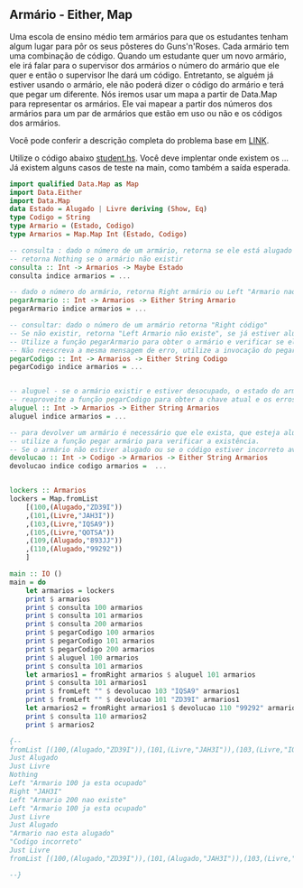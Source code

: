 ## Armário -  Either, Map
[](solver.hs)

Uma escola de ensino médio tem armários para que os estudantes tenham algum lugar para pôr os seus pôsteres do Guns'n'Roses. Cada armário tem uma combinação de código. Quando um estudante quer um novo armário, ele irá falar para o supervisor dos armários o número do armário que ele quer e então o supervisor lhe dará um código. Entretanto, se alguém já estiver usando o armário, ele não poderá dizer o código do armário e terá que pegar um diferente. Nós iremos usar um mapa a partir de Data.Map para representar os armários. Ele vai mapear a partir dos números dos armários para um par de armários que estão em uso ou não e os códigos dos armários.

Você pode conferir a descrição completa do problema base em [LINK](http://haskell.tailorfontela.com.br/making-our-own-types-and-typeclasses#type-synonyms).

Utilize o código abaixo [student.hs](student.hs). Você deve implentar onde existem os ... Já existem alguns casos de teste na main, como também a saída esperada.

```hs
import qualified Data.Map as Map
import Data.Either
import Data.Map
data Estado = Alugado | Livre deriving (Show, Eq)
type Codigo = String
type Armario = (Estado, Codigo)
type Armarios = Map.Map Int (Estado, Codigo)

-- consulta : dado o número de um armário, retorna se ele está alugado ou não
-- retorna Nothing se o armário não existir
consulta :: Int -> Armarios -> Maybe Estado
consulta indice armarios = ...

-- dado o número do armário, retorna Right armário ou Left "Armario nao existe"
pegarArmario :: Int -> Armarios -> Either String Armario
pegarArmario indice armarios = ...

-- consultar: dado o número de um armário retorna "Right código"
-- Se não existir, retorna "Left Armario não existe", se já estiver alugado retorna "Left ja esta ocupado"
-- Utilize a função pegarArmario para obter o armário e verificar se ele existe
-- Não reescreva a mesma mensagem de erro, utilize a invocação do pegarArmário
pegarCodigo :: Int -> Armarios -> Either String Codigo
pegarCodigo indice armarios = ...


-- aluguel - se o armário existir e estiver desocupado, o estado do armário no mapa é alterado para alugado
-- reaproveite a função pegarCodigo para obter a chave atual e os erros de "não existe" e "está ocupado"
aluguel :: Int -> Armarios -> Either String Armarios
aluguel indice armarios = ...

-- para devolver um armário é necessário que ele exista, que esteja alugado e que o código esteja correto
-- utilize a função pegar armário para verificar a existência.
-- Se o armário não estiver alugado ou se o código estiver incorreto avise utilizando o Left.
devolucao :: Int -> Codigo -> Armarios -> Either String Armarios
devolucao indice codigo armarios =  ...


lockers :: Armarios
lockers = Map.fromList
    [(100,(Alugado,"ZD39I"))
    ,(101,(Livre,"JAH3I"))
    ,(103,(Livre,"IQSA9"))
    ,(105,(Livre,"QOTSA"))
    ,(109,(Alugado,"893JJ"))
    ,(110,(Alugado,"99292"))
    ]

main :: IO ()
main = do
    let armarios = lockers
    print $ armarios
    print $ consulta 100 armarios
    print $ consulta 101 armarios
    print $ consulta 200 armarios
    print $ pegarCodigo 100 armarios
    print $ pegarCodigo 101 armarios
    print $ pegarCodigo 200 armarios
    print $ aluguel 100 armarios
    print $ consulta 101 armarios
    let armarios1 = fromRight armarios $ aluguel 101 armarios
    print $ consulta 101 armarios1
    print $ fromLeft "" $ devolucao 103 "IQSA9" armarios1
    print $ fromLeft "" $ devolucao 101 "ZD39I" armarios1
    let armarios2 = fromRight armarios1 $ devolucao 110 "99292" armarios1
    print $ consulta 110 armarios2
    print $ armarios2

{--
fromList [(100,(Alugado,"ZD39I")),(101,(Livre,"JAH3I")),(103,(Livre,"IQSA9")),(105,(Livre,"QOTSA")),(109,(Alugado,"893JJ")),(110,(Alugado,"99292"))]
Just Alugado
Just Livre
Nothing
Left "Armario 100 ja esta ocupado"
Right "JAH3I"
Left "Armario 200 nao existe"
Left "Armario 100 ja esta ocupado"
Just Livre
Just Alugado
"Armario nao esta alugado"
"Codigo incorreto"
Just Livre
fromList [(100,(Alugado,"ZD39I")),(101,(Alugado,"JAH3I")),(103,(Livre,"IQSA9")),(105,(Livre,"QOTSA")),(109,(Alugado,"893JJ")),(110,(Livre,"99292"))]

--}

```
